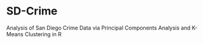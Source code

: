 # SD-Crime
Analysis of San Diego Crime Data via Principal Components Analysis and K-Means Clustering in R
